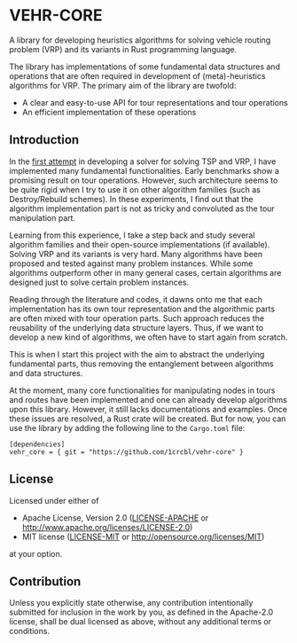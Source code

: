 # VEHR-CORE

A library for developing heuristics algorithms for solving vehicle routing problem (VRP) and its variants in Rust programming language.

The library has implementations of some fundamental data structures and operations that are often required in development of (meta)-heuristics algorithms for VRP. The primary aim of the library are twofold:
- A clear and easy-to-use API for tour representations and tour operations
- An efficient implementation of these operations

## Introduction
In the [first attempt](https://github.com/1crcbl/cykl-rs) in developing a solver for solving TSP and VRP, I have implemented many fundamental functionalities. Early benchmarks show a promising result on tour operations. However, such architecture seems to be quite rigid when I try to use it on other algorithm families (such as Destroy/Rebuild schemes). In these experiments, I find out that the algorithm implementation part is not as tricky and convoluted as the tour manipulation part.

Learning from this experience, I take a step back and study several algorithm families and their open-source implementations (if available). Solving VRP and its variants is very hard. Many algorithms have been proposed and tested against many problem instances. While some algorithms outperform other in many general cases, certain algorithms are designed just to solve certain problem instances.

Reading through the literature and codes, it dawns onto me that each implementation has its own tour representation and the algorithmic parts are often mixed with tour operation parts. Such approach reduces the reusability of the underlying data structure layers. Thus, if we want to develop a new kind of algorithms, we often have to start again from scratch.

This is when I start this project with the aim to abstract the underlying fundamental parts, thus removing the entanglement between algorithms and data structures.

At the moment, many core functionalities for manipulating nodes in tours and routes have been implemented and one can already develop algorithms upon this library. However, it still lacks documentations and examples. Once these issues are resolved, a Rust crate will be created. But for now, you can use the library by adding the following line to the `Cargo.toml` file:

```
[dependencies]
vehr_core = { git = "https://github.com/1crcbl/vehr-core" }
```

## License

Licensed under either of

 * Apache License, Version 2.0
   ([LICENSE-APACHE](LICENSE-APACHE) or http://www.apache.org/licenses/LICENSE-2.0)
 * MIT license
   ([LICENSE-MIT](LICENSE-MIT) or http://opensource.org/licenses/MIT)

at your option.

## Contribution

Unless you explicitly state otherwise, any contribution intentionally submitted for inclusion in the work by you, as defined in the Apache-2.0 license, shall be dual licensed as above, without any additional terms or conditions.
